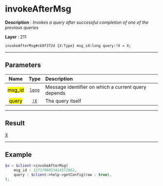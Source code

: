 # invokeAfterMsg

**Description** : *Invokes a query after successful completion of one of the previous queries*

**Layer** : 211

```tl
invokeAfterMsg#cb9f372d {X:Type} msg_id:long query:!X = X;
```

---

## Parameters

| Name | Type | Description |
| :---: | :---: | :--- |
| <mark>msg_id</mark> | [`long`](type/long) | Message identifier on which a current query depends |
| <mark>query</mark> | [`!X`](type/X) | The query itself |

---

## Result

[X](type/X)

---

## Example

```php
$x = $client->invokeAfterMsg(
	msg_id : 1273796053414572862,
	query : $client->help->getConfig(raw : true),
);
```